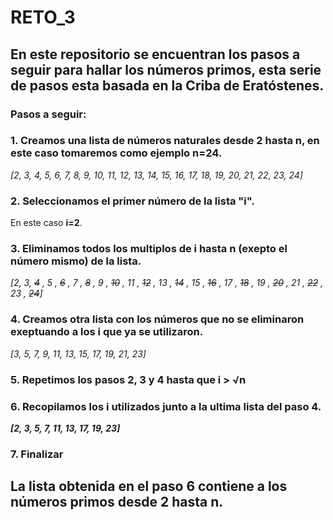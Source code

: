 # RETO_3
## En este repositorio se encuentran los pasos a seguir para hallar los números primos, esta serie de pasos esta basada en la Criba de Eratóstenes.
### Pasos a seguir:
### 1. Creamos una lista de números naturales desde **2** hasta **n**, en este caso tomaremos como ejemplo **n=24**.

*[2, 3, 4, 5, 6, 7, 8, 9, 10, 11, 12, 13, 14, 15, 16, 17, 18, 19, 20, 21, 22, 23, 24]*


### 2. Seleccionamos el primer número de la lista **"i"**.
En este caso **i=2**.


### 3. Eliminamos todos los multiplos de **i** hasta n (exepto el número mismo) de la lista.

 *[2, 3, ~~4~~ , 5 , ~~6~~ , 7 , ~~8~~ , 9 , ~~10~~ , 11 , ~~12~~ , 13 , ~~14~~ , 15 , ~~16~~ , 17 , ~~18~~ , 19 , ~~20~~ , 21 , ~~22~~ , 23 , ~~24~~]*


 ### 4. Creamos otra lista con los números que no se eliminaron exeptuando a los **i** que ya se utilizaron. 

 *[3, 5, 7, 9, 11, 13, 15, 17, 19, 21, 23]*
 

### 5. Repetimos los pasos **2**, **3** y **4** hasta que **i > √n**


### 6. Recopilamos los **i** utilizados junto a la ultima lista del **paso 4**. 

***[2, 3, 5, 7, 11, 13, 17, 19, 23]***

### 7. Finalizar


## La lista obtenida en el paso 6 contiene a los números primos desde **2** hasta **n**.
